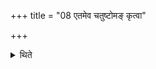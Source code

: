 +++
title = "08 एतमेव चतुष्टोमङ् कृत्वा"

+++

<details><summary>थिते</summary>

एतमेव चतुष्टोमं कृत्वा श्रोत्रियोऽक्षहतः स्त्रीहतः कामहतश्चरणहतो वा यजेत ८
</details>
